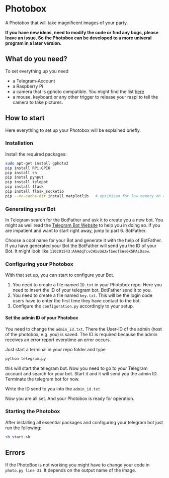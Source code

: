 # Photobox

A Photobox that will take magnificent images of your party.

__If you have new ideas, need to modify the code or find any bugs, please leave an issue.
So  the Photobox can be developed to a more univeral program in a later version.__

## What do you need?

To set everything up you need
- a Telegram-Account
- a Raspberry Pi
- a camera that is gphoto compatible. You might find the list [here](http://www.gphoto.org/doc/remote/)
- a mouse, keyboard or any other trigger to release your raspi to tell the camera to take pictures.

## How to start

Here everything to set up your Photobox will be explained briefly.

### Installation
Install the required packages:

```bash
sudo apt-get install gphoto2
pip install RPi.GPIO
pip install sh
pip instal pynput
pip install telepot
pip install flask
pip install flask_socketio
pip --no-cache-dir install matplotlib   # optimized for low memory on raspi
```

### Generating your Bot

In Telegram search for the BotFather and ask it to create you a new bot.
You might as well read the [Telegram Bot Website](https://core.telegram.org/bots) to help you in doing so.
If you are impatient and want to start right away, jump to part 6. BotFather.

Choose a cool name for your Bot and generate it with the help of BotFather.
If you have generated your Bot the BotFather will send you the ID of your Bot.
It might look like `110201543:AAHdqTcvCH1vGWJxfSeofSAs0K5PALDsaw`.

### Configuring your Photobox

With that set up, you can start to configure your Bot.
1. You need to create a file named `ID.txt` in your Photobox repo. Here you need to insert
   the ID of your telegram bot. BotFather send it to you.
2. You need to create a file named `key.txt`. This will be the login code users have to enter
   the first time they have contact to the bot.
3. Configure the `configuration.py` accordingly to your setup.

#### Set the admin ID of your Photobox
You need to change the `admin_id.txt`. There the User-ID of the admin
(host of the photobox, e.g. you) is saved. The ID is required because the admin receives
an error report everytime an error occurs.

Just start a terminal in your repo folder and type
```bash
python telegram.py
```
this will start the telegram bot. Now you need to go to your Telegram account and search for
your bot. Start it and it will send you the admin ID. Terminate the telegram bot for now.

Write the ID send to you into the `admin_id.txt`

Now you are all set. And your Photobox is ready for operation.

### Starting the Photobox

After installing all essential packages and configuring your telegram bot just run the following:

```bash
sh start.sh
```

## Errors

If the PhotoBox is not working you might have to change your code in `photo.py line 31`.
It depends on the output name of the image.